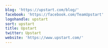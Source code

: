```yaml
---
blog: 'https://upstart.com/blog/'
facebook: 'https://facebook.com/TeamUpstart'
logohandle: upstart
sort: upstart
title: Upstart
twitter: Upstart
website: 'https://www.upstart.com/'
---
```

